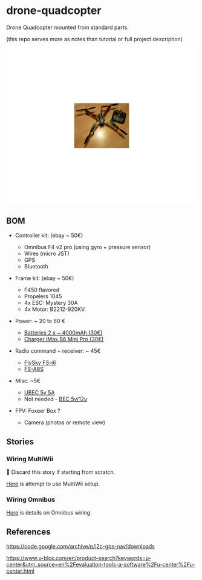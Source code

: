 
# drone-quadcopter

Drone Quadcopter mounted from standard parts.

(this repo serves more as notes than tutorial or full project description)

![Drone F450](/res/drone-f450.png)

## BOM

* Controller kit: (ebay ~ 50€)
  * Omnibus F4 v2 pro (using gyro + pressure sensor)
  * Wires (micro JST)
  * GPS
  * Bluetooth

* Frame kit: (ebay ~ 50€)
  * F450 flavored
  * Propelers 1045
  * 4x ESC: Mystery 30A
  * 4x Motor: B2212-920KV. 

* Power: ~ 20 to 60 €
  * [Batteries 2 x ~ 4000mAh (30€)](https://hobbyking.com/fr_fr/zippy-compact-4000mah-3s-25c-lipo-pack.html)
  * [Charger iMax B6 Mini Pro (30€)](http://le-modelisme.com/?Rc-2550Rc-SKYRC-iMAX-B6-Mini-Pro-Balance-Chargeur-/-Dechargeur-pour-RC-Batterie-12V.html)
 
* Radio command + receiver: ~ 45€
  * [FlySky FS-i6](https://www.banggood.com/fr/FlySky-FS-i6-2_4G-6CH-AFHDS-RC-Transmitter-With-FS-iA6B-Receiver-p-983537.html?rmmds=search)
  * [FS-A8S](https://www.banggood.com/fr/Flysky-FS-A8S-2_4G-8CH-Mini-Receiver-with-PPM-i-BUS-SBUS-Output-p-1092861.html)

* Misc: ~5€
  * [UBEC 5v 5A](https://hobbyking.com/fr_fr/hobbykingtm-hku5-5v-5a-ubec.html)
  * Not needed - [BEC 5v/12v](https://hobbyking.com/fr_fr/matek-micro-bec-5v-12v-adj.html)

* FPV: Foxeer Box ?
  * Camera (photos or remote view) 

## Stories

### Wiring MultiWii

:bell: Discard this story if starting from scratch.

[Here](/res/multiwii) is attempt to use MultiWii setup.

### Wiring Omnibus

[Here](/res/omnibus-f4-pro-v2) is details on Omnibus wiring.

## References

https://code.google.com/archive/p/i2c-gps-nav/downloads

https://www.u-blox.com/en/product-search?keywords=u-center&utm_source=en%2Fevaluation-tools-a-software%2Fu-center%2Fu-center.html


